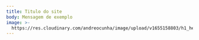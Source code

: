 ```yaml
---
title: Titulo do site
body: Mensagem de exemplo
image: >-
  https://res.cloudinary.com/andreocunha/image/upload/v1655158803/h1_hero_oi0ijw.jpg
---
```


